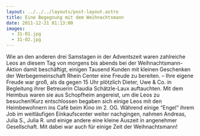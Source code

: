 ```yaml
---
layout: ../../../layouts/post-layout.astro
title: Eine Begegnung mit dem Weihnachtsmann
date: 2011-12-21 01:13:00
images:
  - 31-01.jpg
  - 31-02.jpg
---
```


Wie an den anderen drei Samstagen in der Adventszeit waren zahlreiche Leos an diesem Tag von morgens bis abends bei der Weihnachtsmann-Aktion damit beschäftigt, einigen Tausend Kunden mit kleinen Geschenken der Werbegemeinschaft Rhein Center eine Freude zu bereiten. – Ihre eigene Freude war groß, als da gegen 15 Uhr plötzlich Dieter, Uwe & Co. in Begleitung ihrer Betreuerin Claudia Schätzle-Laux auftauchten. Mit dem Heimbus waren sie aus Schopfheim angereist, um die Leos zu besuchen!Kurz entschlossen begaben sich einige Leos mit den Heimbewohnern ins Café beim Kino im 2. OG. Während einige “Engel” ihrem Job im weitläufigen Einkaufscenter weiter nachgingen, nahmen Andreas, Julia S., Julia R. und einige andere eine kleine Auszeit in angenehmer Gesellschaft. Mit dabei war auch für einige Zeit der Weihnachtsmann!
